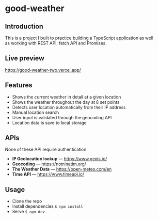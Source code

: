 # good-weather

## Introduction

This is a project I built to practice building a TypeScript application as well as working with REST API, fetch API and Promises.

## Live preview

https://good-weather-two.vercel.app/

## Features
  - Shows the current weather in detail at a given location
  - Shows the weather throughout the day at 8 set points
  - Detects user location automatically from their IP address
  - Manual location search
  - User input is validated through the geocoding API
  - Location data is save to local storage

## APIs
None of these API require authentication.

  - **IP Geolocation lookup** — https://www.geojs.io/
  - **Geocoding** — https://nominatim.org/
  - **The Weather Data** — https://open-meteo.com/en
  - **Time API** — https://www.timeapi.io/

## Usage
- Clone the repo
- Install dependencies ```$ npm install```
- Serve ```$ npm dev```
